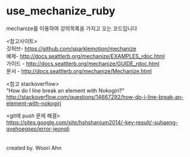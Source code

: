 # use_mechanize_ruby
mechanize를 이용하여 강의목록을 가지고 오는 코드입니다

<참고사이트><br />
깃허브- https://github.com/sparklemotion/mechanize<br />
예제- http://docs.seattlerb.org/mechanize/EXAMPLES_rdoc.html<br />
가이드 - http://docs.seattlerb.org/mechanize/GUIDE_rdoc.html<br />
문서 - http://docs.seattlerb.org/mechanize/Mechanize.html<br />

<참고 stackoverflow><br />
"How do I line break an element with Nokogiri?"<br />
http://stackoverflow.com/questions/14667292/how-do-i-line-break-an-element-with-nokogiri<br />

<git에 push 문제 해결><br />
https://sites.google.com/site/hshshanium2014/-key-result/-suhaeng-gyehoegseo/error-jeongli<br />
<br />
<br />
created by. Woori Ahn
